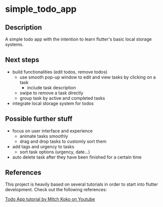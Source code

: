# simple_todo_app

## Description
A simple todo app with the intention to learn flutter's basic local storage systems.

## Next steps
- build functionalities (edit todos, remove todos)
  - use smooth pop-up window to edit and view tasks by clicking on a task
    - include task description
  - swipe to remove a task directly
  - group task by active and completed tasks
- integrate local storage system for todos

## Possible further stuff
- focus on user interface and experience
  - animate tasks smoothly
  - drag and drop tasks to customly sort them
- add tags and urgency to tasks
  - sort task options (urgency, date...)
- auto delete task after they have been finished for a certain time

## References
This project is heavily based on several tutorials in order to start into flutter development. Check out the following references:

[Todo App tutorial by Mitch Koko on Youtube](https://youtu.be/mMgr47QBZWA?feature=shared)
